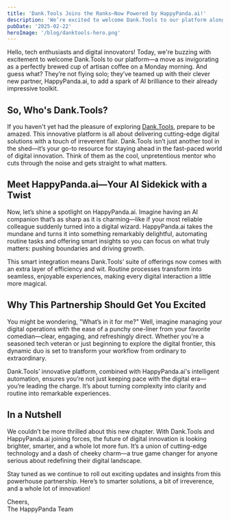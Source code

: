 ```yaml
---
title: 'Dank.Tools Joins the Ranks—Now Powered by HappyPanda.ai!'
description: 'We’re excited to welcome Dank.Tools to our platform along with their new AI sidekick, HappyPanda.ai. Discover how this dynamic duo is set to revolutionize digital tools with a blend of wit, innovation, and smart automation.'
pubDate: '2025-02-22'
heroImage: '/blog/danktools-hero.png'
---
```


Hello, tech enthusiasts and digital innovators! Today, we're buzzing with excitement to welcome Dank.Tools to our platform—a move as invigorating as a perfectly brewed cup of artisan coffee on a Monday morning. And guess what? They’re not flying solo; they’ve teamed up with their clever new partner, HappyPanda.ai, to add a spark of AI brilliance to their already impressive toolkit.

## So, Who's Dank.Tools?

If you haven't yet had the pleasure of exploring [Dank.Tools](https://dank.tools), prepare to be amazed. This innovative platform is all about delivering cutting-edge digital solutions with a touch of irreverent flair. Dank.Tools isn’t just another tool in the shed—it’s your go-to resource for staying ahead in the fast-paced world of digital innovation. Think of them as the cool, unpretentious mentor who cuts through the noise and gets straight to what matters.

## Meet HappyPanda.ai—Your AI Sidekick with a Twist

Now, let’s shine a spotlight on HappyPanda.ai. Imagine having an AI companion that’s as sharp as it is charming—like if your most reliable colleague suddenly turned into a digital wizard. HappyPanda.ai takes the mundane and turns it into something remarkably delightful, automating routine tasks and offering smart insights so you can focus on what truly matters: pushing boundaries and driving growth.

This smart integration means Dank.Tools’ suite of offerings now comes with an extra layer of efficiency and wit. Routine processes transform into seamless, enjoyable experiences, making every digital interaction a little more magical.

## Why This Partnership Should Get You Excited

You might be wondering, "What’s in it for me?" Well, imagine managing your digital operations with the ease of a punchy one-liner from your favorite comedian—clear, engaging, and refreshingly direct. Whether you're a seasoned tech veteran or just beginning to explore the digital frontier, this dynamic duo is set to transform your workflow from ordinary to extraordinary.

Dank.Tools’ innovative platform, combined with HappyPanda.ai's intelligent automation, ensures you’re not just keeping pace with the digital era—you’re leading the charge. It’s about turning complexity into clarity and routine into remarkable experiences.

## In a Nutshell

We couldn’t be more thrilled about this new chapter. With Dank.Tools and HappyPanda.ai joining forces, the future of digital innovation is looking brighter, smarter, and a whole lot more fun. It’s a union of cutting-edge technology and a dash of cheeky charm—a true game changer for anyone serious about redefining their digital landscape.

Stay tuned as we continue to roll out exciting updates and insights from this powerhouse partnership. Here’s to smarter solutions, a bit of irreverence, and a whole lot of innovation!

Cheers,  
The HappyPanda Team
